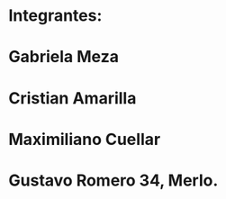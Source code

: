 # Integrantes:
# Gabriela Meza
# Cristian Amarilla
# Maximiliano Cuellar
# Gustavo Romero 34, Merlo.
